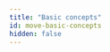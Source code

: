 ```yaml
---
title: "Basic concepts"
id: move-basic-concepts
hidden: false
---
```


<CardsWrapper cardsPerRow={2}>
    <OverlayCard
        to="/docs/move/move-basic-concepts/move-basics-variables"
        icon="img/local-variables-and-scopes.svg"
        iconDark="img/local-variables-and-scopes-dark.svg"
        title="Local Variables and Scopes" 
        description="Local variables in Move are lexically (statically) scoped"
    />
    <OverlayCard
        to="/docs/move/move-basic-concepts/move-basics-abort-assert"
        icon="img/abort-and-return.svg"
        iconDark="img/abort-and-return-dark.svg"
        title="Abort &amp; Assert"
        description="return and abort are two control flow constructs that end execution, one for the current function and one for the entire transaction"
    />
    <OverlayCard
        to="/docs/move/move-basic-concepts/move-basics-conditionals"
        icon="img/conditionals.svg"
        iconDark="img/conditionals-dark.svg" 
        title="Conditionals" 
        description="An if expression specifies that some code should only be evaluated if a certain condition is true"
    />
    <OverlayCard
        to="/docs/move/move-basic-concepts/move-basics-loops"
        icon="img/loops.svg"
        iconDark="img/loops-dark.svg" 
        title="While and Loop"
        description="Move offers two constructs for looping: while and loop"
    />
    <OverlayCard
        to="/docs/move/move-basic-concepts/move-basics-functions"
        icon="img/functions.svg"
        iconDark="img/functions-dark.svg" 
        title="Functions" 
        description="Function syntax in Move is shared between module functions and script functions"
    />
    <OverlayCard
        to="/docs/move/move-basic-concepts/move-basics-structs-and-resources"
        icon="img/structs-and-resources.svg"
        iconDark="img/structs-and-resources-dark.svg"
        title="Structs and Resources" 
        description="A struct is a user-defined data structure containing typed fields. A resource is a kind of struct that cannot be copied and cannot be dropped"
    />
    <OverlayCard
        to="/docs/move/move-basic-concepts/move-basics-constants"
        icon="img/constants.svg"
        iconDark="img/constants-dark.svg" 
        title="Constants" 
        description="Constants are a way of giving a name to shared, static values inside of a module or script"
    />
    <OverlayCard
        to="/docs/move/move-basic-concepts/move-basics-generics"
        icon="img/generics.svg"
        iconDark="img/generics-dark.svg" 
        title="Generics" 
        description="Generics can be used to define functions and structs over different input data types"
    />
    <OverlayCard
        to="/docs/move/move-basic-concepts/move-basics-equality"
        icon="img/equality.svg"
        iconDark="img/equality-dark.svg" 
        title="Equality"
        description="Move supports two equality operations == and !="
    />
    <OverlayCard
        to="/docs/move/move-basic-concepts/move-basics-uses-aliases"
        icon="img/uses-and-aliases.svg"
        iconDark="img/uses-and-aliases-dark.svg" 
        title="Uses &amp; Aliases"
        description="The use syntax can be used to create aliases to members in othermodules"
    />
</CardsWrapper>
